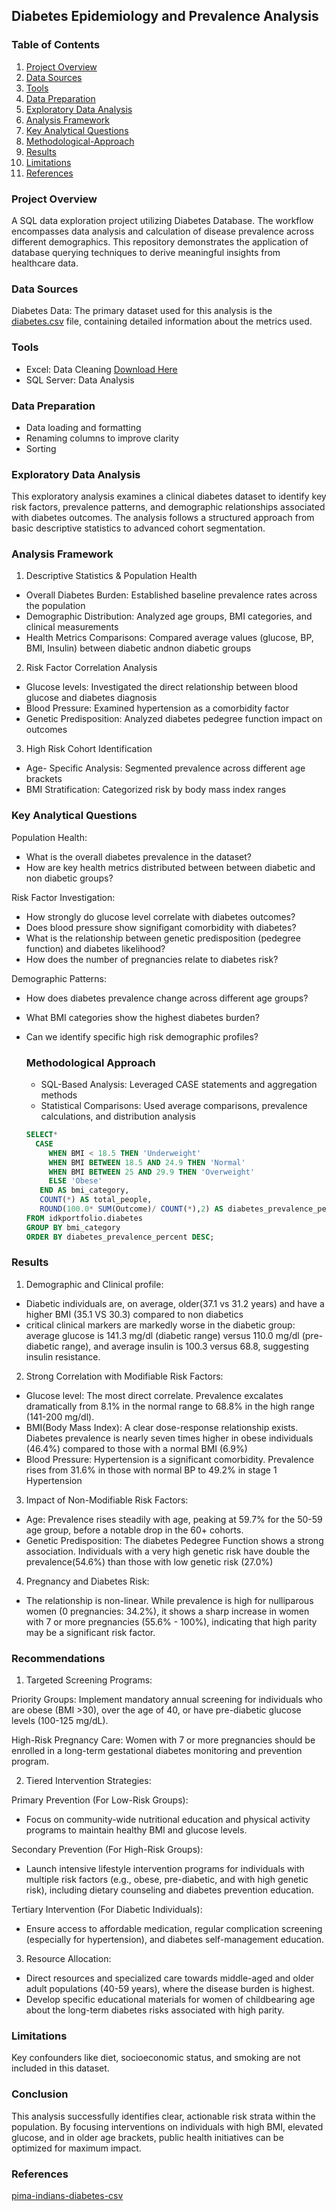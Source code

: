 ## Diabetes Epidemiology and Prevalence Analysis

### Table of Contents
1. [Project Overview](#project-overview)
2. [Data Sources](#data-sources)
3. [Tools](#tools)
4. [Data Preparation](#data-preparation)
5. [Exploratory Data Analysis](#exploratory-data-analysis)
6. [Analysis Framework](#analysis-framework)
7. [Key Analytical Questions](#key-analytical-questions)
8. [Methodological-Approach](#methodological-approach)
9. [Results](#results)
10. [Limitations](#limitations)
11. [References](#references)

### Project Overview

A SQL data exploration project utilizing Diabetes Database. The workflow encompasses data analysis and calculation of disease prevalence across different demographics. This repository demonstrates the application of database querying techniques to derive meaningful insights from healthcare data.

### Data Sources
Diabetes Data: The primary dataset used for this analysis is the [diabetes.csv](https://github.com/user-attachments/files/22701181/diabetes.csv) file, containing detailed information about the metrics used.

### Tools
- Excel: Data Cleaning [Download Here](https://github.com/user-attachments/files/22701181/diabetes.csv)
- SQL Server: Data Analysis

### Data Preparation
- Data loading and formatting
- Renaming columns to improve clarity
- Sorting

### Exploratory Data Analysis
This exploratory analysis examines a clinical diabetes dataset to identify key risk factors, prevalence patterns, and demographic relationships associated with diabetes outcomes. The analysis follows a structured approach from basic descriptive statistics to advanced cohort segmentation.

### Analysis Framework
1. Descriptive Statistics & Population Health
- Overall Diabetes Burden: Established baseline prevalence rates across the population
- Demographic Distribution: Analyzed age groups, BMI categories, and clinical measurements
- Health Metrics Comparisons: Compared average values (glucose, BP, BMI, Insulin) between diabetic andnon diabetic groups
2. Risk Factor Correlation Analysis
- Glucose levels: Investigated the direct relationship between blood glucose and diabetes diagnosis
- Blood Pressure: Examined hypertension as a comorbidity factor
- Genetic Predisposition: Analyzed diabetes pedegree function impact on outcomes
3. High Risk Cohort Identification
- Age- Specific Analysis: Segmented prevalence across different age brackets
- BMI Stratification: Categorized risk by body mass index ranges

### Key Analytical Questions

Population Health:
- What is the overall diabetes prevalence in the dataset?
- How are key health metrics distributed between between diabetic and non diabetic groups?

Risk Factor Investigation:
- How strongly do glucose level correlate with diabetes outcomes?
- Does blood pressure show signifigant comorbidity with diabetes?
- What is the relationship between genetic predisposition (pedegree function) and diabetes likelihood?
- How does the number of pregnancies relate to diabetes risk?

Demographic Patterns:
- How does diabetes prevalence change across different age groups?
- What BMI categories show the highest diabetes burden?
- Can we identify specific high risk demographic profiles?

  ### Methodological Approach
  - SQL-Based Analysis: Leveraged CASE statements and aggregation methods
  - Statistical Comparisons: Used average comparisons, prevalence calculations, and distribution analysis

  ```sql
  SELECT*
    CASE
       WHEN BMI < 18.5 THEN 'Underweight'
       WHEN BMI BETWEEN 18.5 AND 24.9 THEN 'Normal'
       WHEN BMI BETWEEN 25 AND 29.9 THEN 'Overweight'
       ELSE 'Obese'
     END AS bmi_category,
     COUNT(*) AS total_people,
     ROUND(100.0* SUM(Outcome)/ COUNT(*),2) AS diabetes_prevalence_percent
  FROM idkportfolio.diabetes
  GROUP BY bmi_category
  ORDER BY diabetes_prevalence_percent DESC;
  
### Results
1. Demographic and Clinical profile:
- Diabetic individuals are, on average, older(37.1 vs 31.2 years) and have a higher BMI (35.1 VS 30.3) compared to non diabetics
- critical clinical markers are markedly worse in the diabetic group: average glucose is 141.3 mg/dl (diabetic range) versus 110.0 mg/dl (pre- diabetic range), and average insulin is 100.3 versus 68.8, suggesting insulin resistance.
2. Strong Correlation with Modifiable Risk Factors:
- Glucose level: The most direct correlate. Prevalence excalates dramatically from 8.1% in the normal range to 68.8% in the high range (141-200 mg/dl).
- BMI(Body Mass Index): A clear dose-response relationship exists. Diabetes prevalence is nearly seven times higher in obese individuals (46.4%) compared to those with a normal BMI (6.9%)
- Blood Pressure: Hypertension is a significant comorbidity. Prevalence rises from 31.6% in those with normal BP to 49.2% in stage 1 Hypertension
3. Impact of Non-Modifiable Risk Factors:
- Age: Prevalence rises steadily with age, peaking at 59.7% for the 50-59 age group, before a notable drop in the 60+ cohorts.
- Genetic Predisposition: The diabetes Pedegree Function shows a strong association. Individuals with a very high genetic risk have double the prevalence(54.6%) than those with low genetic risk (27.0%)
4. Pregnancy and Diabetes Risk:
- The relationship is non-linear. While prevalence is high for nulliparous women (0 pregnancies: 34.2%), it shows a sharp increase in women with 7 or more pregnancies (55.6% - 100%), indicating that high parity may be a significant risk factor.

### Recommendations
1. Targeted Screening Programs:

Priority Groups: Implement mandatory annual screening for individuals who are obese (BMI >30), over the age of 40, or have pre-diabetic glucose levels (100-125 mg/dL).

High-Risk Pregnancy Care: Women with 7 or more pregnancies should be enrolled in a long-term gestational diabetes monitoring and prevention program.

2. Tiered Intervention Strategies:

Primary Prevention (For Low-Risk Groups):
- Focus on community-wide nutritional education and physical activity programs to maintain healthy BMI and glucose levels.

Secondary Prevention (For High-Risk Groups): 
- Launch intensive lifestyle intervention programs for individuals with multiple risk factors (e.g., obese, pre-diabetic, and with high genetic risk), including dietary counseling and diabetes prevention education.

Tertiary Intervention (For Diabetic Individuals):
-  Ensure access to affordable medication, regular complication screening (especially for hypertension), and diabetes self-management education.

3. Resource Allocation:

- Direct resources and specialized care towards middle-aged and older adult populations (40-59 years), where the disease burden is highest.
- Develop specific educational materials for women of childbearing age about the long-term diabetes risks associated with high parity.

### Limitations
Key confounders like diet, socioeconomic status, and smoking are not included in this dataset.

### Conclusion

This analysis successfully identifies clear, actionable risk strata within the population. By focusing interventions on individuals with high BMI, elevated glucose, and in older age brackets, public health initiatives can be optimized for maximum impact. 

### References
[pima-indians-diabetes-csv](https://www.google.com/url?sa=t&source=web&rct=j&opi=89978449&url=https://www.kaggle.com/datasets/kumargh/pimaindiansdiabetescsv&ved=2ahUKEwimxI3th4uQAxUVWUEAHf4RD4cQFnoECDwQAQ&sqi=2&usg=AOvVaw1gXtYDFa_BZ_YLLcCDg0sF)
